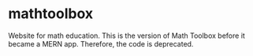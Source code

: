 # mathtoolbox
Website for math education. This is the version of Math Toolbox before it became a MERN app. Therefore, the code is deprecated.
